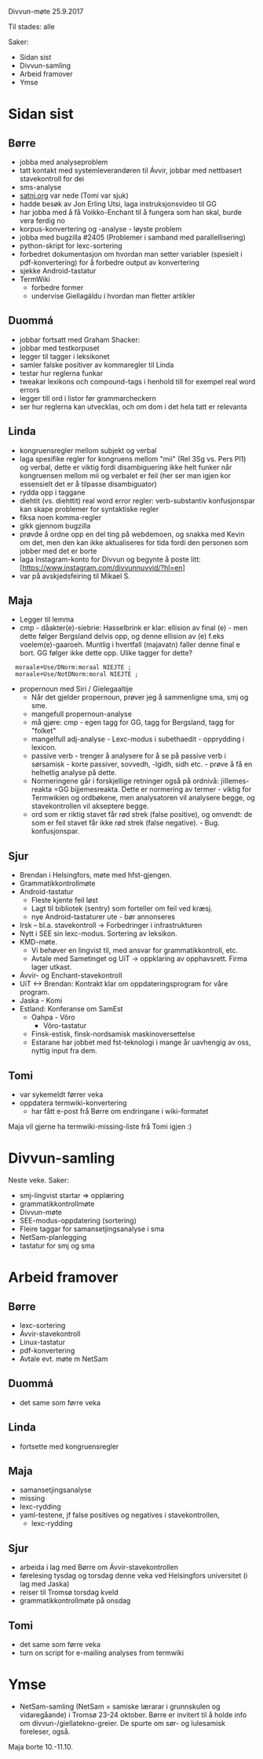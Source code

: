 Divvun-møte 25.9.2017

Til stades: alle

Saker:
* Sidan sist
* Divvun-samling
* Arbeid framover
* Ymse

# Sidan sist

## Børre
* jobba med analyseproblem
* tatt kontakt med systemleverandøren til Ávvir, jobbar med nettbasert
  stavekontroll for dei
* sms-analyse
* [satni.org](http://satni.org/) var nede (Tomi var sjuk)
* hadde besøk av Jon Erling Utsi, laga instruksjonsvideo til GG
* har jobba med å få Voikko-Enchant til å fungera som han skal, burde
  vera ferdig no
* korpus-konvertering og -analyse - løyste problem
* jobba med bugzilla #2405 (Problemer i samband med parallellisering)
* python-skript for lexc-sortering
* forbedret dokumentasjon om hvordan man setter variabler (spesielt i
  pdf-konvertering) for å forbedre output av konvertering
* sjekke Android-tastatur
* TermWiki
    - forbedre former
    - undervise Giellagáldu i hvordan man fletter artikler

## Duommá
* jobbar fortsatt med Graham Shacker:
* jobbar med testkorpuset
* legger til tagger i leksikonet 
* samler falske positiver av kommaregler til Linda 
* testar hur reglerna funkar
* tweakar lexikons och compound-tags i henhold till for exempel real word errors 
* legger till ord i listor før grammarcheckern 
* ser hur reglerna kan utvecklas, och om dom i det hela tatt er relevanta 

## Linda
* kongruensregler mellom subjekt og verbal
* laga spesifike regler for kongruens mellom "mii" (Rel 3Sg vs. Pers Pl1) og
  verbal, dette er viktig fordi disambiguering ikke helt funker når kongruensen
  mellom mii og verbalet er feil (her ser man igjen kor essensielt det er å
  tilpasse disambiguator)
* rydda opp i taggane
* diehtit (vs. diehttit) real word error regler: verb-substantiv konfusjonspar
  kan skape problemer for syntaktiske regler
* fiksa noen komma-regler
* gikk gjennom bugzilla
* prøvde å ordne opp en del ting på webdemoen, og snakka med Kevin om det, men
  den kan ikke aktualiseres for tida fordi den personen som jobber med det er
  borte
* laga Instagram-konto for Divvun og begynte å poste litt:
  [https://www.instagram.com/divvunnuvvid/?hl=en]
* var på avskjedsfeiring til Mikael S.

## Maja
* Legger til lemma
* cmp - dåakter(e)-siebrie: Hasselbrink er klar: ellision av final (e) - men
  dette følger Bergsland delvis opp, og denne ellision av (e) f.eks
  voelem(e)-gaaroeh. Muntlig i hvertfall (majavatn) faller denne final e bort.
  GG følger ikke dette opp. Ulike tagger for dette?

```
  moraale+Use/DNorm:moraal NIEJTE ;
  moraale+Use/NotDNorm:moral NIEJTE ;
```

* propernoun med Siri / Gïelegaaltije
    - Når det gjelder propernoun, prøver jeg å sammenligne sma, smj og sme.
    - mangefull propernoun-analyse
    - må gjøre: cmp - egen tagg for GG, tagg for Bergsland, tagg for "folket"
    - mangelfull adj-analyse - Lexc-modus i subethaedit - opprydding i lexicon.
    - passive verb - trenger å analysere for å se på passive verb i sørsamisk -
   korte passiver, sovvedh, -lgidh, sidh etc. - prøve å få en helhetlig
   analyse på dette.
    - Normeringene går i forskjellige retninger også på ordnivå: jïllemes-reakta
   =GG bijjemesreakta. Dette er normering av termer - viktig for Termwikien og
   ordbøkene, men analysatoren vil analysere begge, og stavekontrollen vil
   akseptere begge.
    - ord som er riktig stavet får rød strek (false positive), og omvendt: de som
   er feil stavet får ikke rød strek (false negative). - Bug. konfusjonspar.

## Sjur
* Brendan i Helsingfors, møte med hfst-gjengen.
* Grammatikkontrollmøte
* Android-tastatur
    - Fleste kjente feil løst
    - Lagt til bibliotek (sentry) som forteller om feil ved kræsj.
    - nye Android-tastaturer ute - bør annonseres
* Irsk – bl.a. stavekontroll -> Forbedringer i infrastrukturen
* Nytt i SEE sin lexc-modus. Sortering av leksikon.
* KMD-møte. 
    - Vi behøver en lingvist til, med ansvar for grammatikkontroll, etc. 
    - Avtale med Sametinget og UiT -> oppklaring av opphavsrett. Firma lager
   utkast.
* Ávvir- og Enchant-stavekontroll
* UiT <-> Brendan: Kontrakt klar om oppdateringsprogram for våre program.
* Jaska - Komi
* Estland: Konferanse om SamEst
    - Oahpa - Võro
        - Võro-tastatur
    - Finsk-estisk, finsk-nordsamisk maskinoversettelse
    - Estarane har jobbet med fst-teknologi i mange år uavhengig av oss, nyttig
  input fra dem.

## Tomi
* var sykemeldt førrer veka
* oppdatera termwiki-konvertering
    - har fått e-post frå Børre om endringane i wiki-formatet

Maja vil gjerne ha termwiki-missing-liste frå Tomi igjen :)

# Divvun-samling

Neste veke. Saker:
* smj-lingvist startar => opplæring
* grammatikkontrollmøte
* Divvun-møte
* SEE-modus-oppdatering (sortering)
* Fleire taggar for samansetjingsanalyse i sma
* NetSam-planlegging
* tastatur for smj og sma

# Arbeid framover

## Børre
* lexc-sortering
* Ávvir-stavekontroll
* Linux-tastatur
* pdf-konvertering
* Avtale evt. møte m NetSam

## Duommá
* det same som førre veka

## Linda
* fortsette med kongruensregler

## Maja
* samansetjingsanalyse
* missing
* lexc-rydding
* yaml-testene, jf false positives og negatives i stavekontrollen,
  + lexc-rydding

## Sjur
* arbeida i lag med Børre om Ávvir-stavekontrollen
* førelesing tysdag og torsdag denne veka ved Helsingfors universitet (i lag
  med Jaska)
* reiser til Tromsø torsdag kveld
* grammatikkontrollmøte på onsdag

## Tomi
* det same som førre veka
* turn on script for e-mailing analyses from termwiki

# Ymse

* NetSam-samling (NetSam = samiske lærarar i grunnskulen og vidaregåande) i
  Tromsø 23-24 oktober. Børre er invitert til å holde info om
  divvun-/giellatekno-greier. De spurte om sør- og lulesamisk foreleser, også.

Maja borte 10.-11.10.
